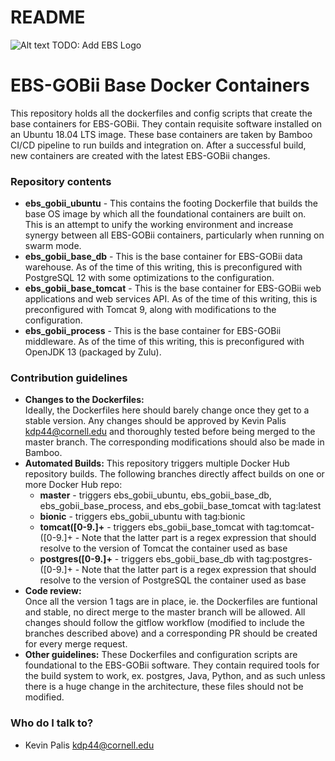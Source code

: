 # README #

![Alt text](https://thumbnails-photos.amazon.com/v1/thumbnail/BoKZcnoqRbu1FA5S-pq0FQ?viewBox=860%2C430&ownerId=A3RL6H4CGV9EDF&groupShareToken=3nBmqRPHRkOSNoFCzXXJxA.g3lrRb25_s0FjHtiFfscnu "GOBii Project")
TODO: Add EBS Logo

# EBS-GOBii Base Docker Containers

This repository holds all the dockerfiles and config scripts that create the base containers for EBS-GOBii. They contain requisite software installed on an Ubuntu 18.04 LTS image.
These base containers are taken by Bamboo CI/CD pipeline to run builds and integration on. After a successful build, new containers are created with the latest EBS-GOBii changes.

### Repository contents ###

* **ebs_gobii_ubuntu** - This contains the footing Dockerfile that builds the base OS image by which all the foundational containers are built on. This is an attempt to unify the working environment and increase synergy between all EBS-GOBii containers, particularly when running on swarm mode.
* **ebs_gobii_base_db** - This is the base container for EBS-GOBii data warehouse. As of the time of this writing, this is preconfigured with PostgreSQL 12 with some optimizations to the configuration.
* **ebs_gobii_base_tomcat** - This is the base container for EBS-GOBii web applications and web services API. As of the time of this writing, this is preconfigured with Tomcat 9, along with modifications to the configuration.
* **ebs_gobii_process** - This is the base container for EBS-GOBii middleware. As of the time of this writing, this is preconfigured with OpenJDK 13 (packaged by Zulu).

### Contribution guidelines ###

* **Changes to the Dockerfiles:**   
	Ideally, the Dockerfiles here should barely change once they get to a stable version. Any changes should be approved by Kevin Palis <kdp44@cornell.edu> and thoroughly tested before being merged to the master branch. The corresponding modifications should also be made in Bamboo.
* **Automated Builds:** 
	This repository triggers multiple Docker Hub repository builds. The following branches directly affect builds on one or more Docker Hub repo:
	* **master** - triggers ebs_gobii_ubuntu, ebs_gobii_base_db, ebs_gobii_base_process, and ebs_gobii_base_tomcat with tag:latest
	* **bionic** - triggers ebs_gobii_ubuntu with tag:bionic
	* **tomcat([0-9.]+** - triggers ebs_gobii_base_tomcat with tag:tomcat-([0-9.]+ - Note that the latter part is a regex expression that should resolve to the version of Tomcat the container used as base
	* **postgres([0-9.]+** - triggers ebs_gobii_base_db with tag:postgres-([0-9.]+ - Note that the latter part is a regex expression that should resolve to the version of PostgreSQL the container used as base
* **Code review:**   
	Once all the version 1 tags are in place, ie. the Dockerfiles are funtional and stable, no direct merge to the master branch will be allowed. All changes should follow the gitflow workflow (modified to include the branches described above) and a corresponding PR should be created for every merge request.
* **Other guidelines:** 
	These Dockerfiles and configuration scripts are foundational to the EBS-GOBii software. They contain required tools for the build system to work, ex. postgres, Java, Python, and as such unless there is a huge change in the architecture, these files should not be modified.

### Who do I talk to? ###

* Kevin Palis <kdp44@cornell.edu>

